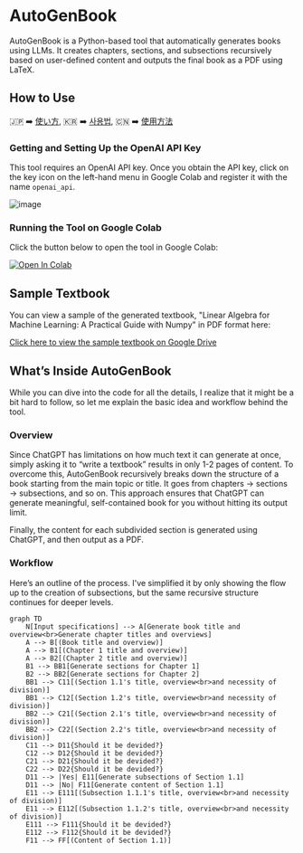 # AutoGenBook
AutoGenBook is a Python-based tool that automatically generates books using LLMs. It creates chapters, sections, and subsections recursively based on user-defined content and outputs the final book as a PDF using LaTeX.

## How to Use

🇯🇵 ➡️ [使い方](./READMEJP.md), 🇰🇷 ➡️ [사용법](./READMEKR.md), 🇨🇳 ➡️ [使用方法](./READMECN.md)

### Getting and Setting Up the OpenAI API Key

This tool requires an OpenAI API key. Once you obtain the API key, click on the key icon on the left-hand menu in Google Colab and register it with the name `openai_api`.

![image](https://github.com/user-attachments/assets/64e3ad1b-9eb9-4746-8485-e3318e269573)


### Running the Tool on Google Colab

Click the button below to open the tool in Google Colab:

[![Open In Colab](https://colab.research.google.com/assets/colab-badge.svg)](https://colab.research.google.com/github/hooked-on-mas/AutoGenBook/blob/main/AutoGenBook.ipynb)

## Sample Textbook

You can view a sample of the generated textbook, "Linear Algebra for Machine Learning: A Practical Guide with Numpy" in PDF format here:

[Click here to view the sample textbook on Google Drive]()

## What’s Inside AutoGenBook

While you can dive into the code for all the details, I realize that it might be a bit hard to follow, so let me explain the basic idea and workflow behind the tool.

### Overview

Since ChatGPT has limitations on how much text it can generate at once, simply asking it to “write a textbook” results in only 1-2 pages of content. To overcome this, AutoGenBook recursively breaks down the structure of a book starting from the main topic or title. It goes from chapters → sections → subsections, and so on. This approach ensures that ChatGPT can generate meaningful, self-contained book for you without hitting its output limit.

Finally, the content for each subdivided section is generated using ChatGPT, and then output as a PDF.

### Workflow

Here’s an outline of the process. I've simplified it by only showing the flow up to the creation of subsections, but the same recursive structure continues for deeper levels.

```mermaid
graph TD
    N[Input specifications] --> A[Generate book title and overview<br>Generate chapter titles and overviews]
    A --> B[(Book title and overview)]
    A --> B1[(Chapter 1 title and overview)]
    A --> B2[(Chapter 2 title and overview)]
    B1 --> BB1[Generate sections for Chapter 1]
    B2 --> BB2[Generate sections for Chapter 2]
    BB1 --> C11[(Section 1.1's title, overview<br>and necessity of division)]
    BB1 --> C12[(Section 1.2's title, overview<br>and necessity of division)]
    BB2 --> C21[(Section 2.1's title, overview<br>and necessity of division)]
    BB2 --> C22[(Section 2.2's title, overview<br>and necessity of division)]
    C11 --> D11{Should it be devided?}
    C12 --> D12{Should it be devided?}
    C21 --> D21{Should it be devided?}
    C22 --> D22{Should it be devided?}
    D11 --> |Yes| E11[Generate subsections of Section 1.1]
    D11 --> |No| F11[Generate content of Section 1.1]
    E11 --> E111[(Subsection 1.1.1's title, overview<br>and necessity of division)]
    E11 --> E112[(Subsection 1.1.2's title, overview<br>and necessity of division)]
    E111 --> F111{Should it be devided?}
    E112 --> F112{Should it be devided?}
    F11 --> FF[(Content of Section 1.1)]
```
